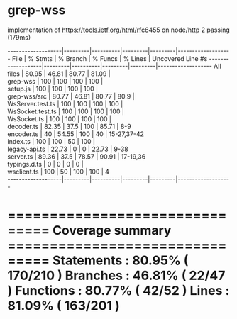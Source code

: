 # grep-wss

implementation of https://tools.ietf.org/html/rfc6455 on node/http
  2 passing (179ms)

-------------------|---------|----------|---------|---------|-------------------
File               | % Stmts | % Branch | % Funcs | % Lines | Uncovered Line #s 
-------------------|---------|----------|---------|---------|-------------------
All files          |   80.95 |    46.81 |   80.77 |   81.09 |                   
 grep-wss          |     100 |      100 |     100 |     100 |                   
  setup.js         |     100 |      100 |     100 |     100 |                   
 grep-wss/src      |   80.77 |    46.81 |   80.77 |    80.9 |                   
  WsServer.test.ts |     100 |      100 |     100 |     100 |                   
  WsSocket.test.ts |     100 |      100 |     100 |     100 |                   
  WsSocket.ts      |     100 |      100 |     100 |     100 |                   
  decoder.ts       |   82.35 |     37.5 |     100 |   85.71 | 8-9               
  encoder.ts       |      40 |    54.55 |     100 |      40 | 15-27,37-42       
  index.ts         |     100 |      100 |      50 |     100 |                   
  legacy-api.ts    |   22.73 |        0 |       0 |   22.73 | 9-38              
  server.ts        |   89.36 |     37.5 |   78.57 |   90.91 | 17-19,36          
  typings.d.ts     |       0 |        0 |       0 |       0 |                   
  wsclient.ts      |     100 |       50 |     100 |     100 | 4                 
-------------------|---------|----------|---------|---------|-------------------

=============================== Coverage summary ===============================
Statements   : 80.95% ( 170/210 )
Branches     : 46.81% ( 22/47 )
Functions    : 80.77% ( 42/52 )
Lines        : 81.09% ( 163/201 )
================================================================================
